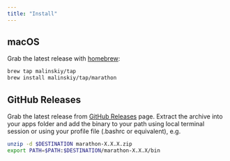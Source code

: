 ```yaml
---
title: "Install"
---
```


## macOS

Grab the latest release with [homebrew][5]:

```bash
brew tap malinskiy/tap
brew install malinskiy/tap/marathon
```

## GitHub Releases

Grab the latest release from [GitHub Releases][1] page. Extract the archive into your apps folder and add the binary to your path using
local terminal session or using your profile file (.bashrc or equivalent), e.g.

```bash
unzip -d $DESTINATION marathon-X.X.X.zip
export PATH=$PATH:$DESTINATION/marathon-X.X.X/bin
```

[1]: https://github.com/MarathonLabs/marathon/releases
[2]: https://search.maven.org/
[4]: https://github.com/MarathonLabs/marathon/releases/latest
[5]: https://brew.sh/
